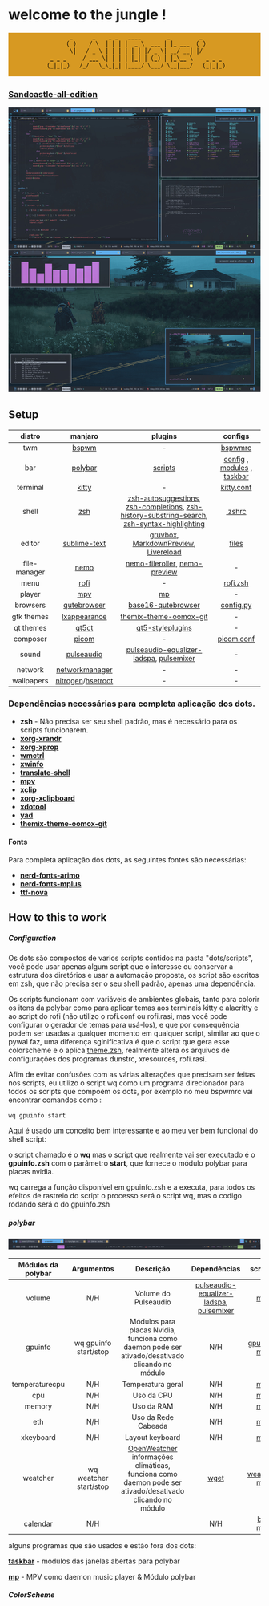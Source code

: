 # welcome to the jungle !
![my desktop](logodots.jpg)
### [Sandcastle-all-edition](temas/themes/sandcastle-all-edition)
![screenshoot](print.jpg)

## Setup

distro|manjaro | plugins | configs
:--:|:-------:|:------:|:-----:
twm|[bspwm](https://github.com/baskerville/bspwm) | - | [bspwmrc](bspwmrc)
bar|[polybar](https://github.com/polybar/polybar) | [scripts](scripts) | [config](polybar/config.bspwm) , [modules](polybar/modules) , [taskbar](polybar/taskbar)
terminal|[kitty](https://github.com/kovidgoyal/kitty)| - | [kitty.conf](kitty/kitty.conf)
shell|[zsh](https://www.zsh.org/)| [zsh-autosuggestions](https://github.com/zsh-users/zsh-autosuggestions), [zsh-completions](https://github.com/zsh-users/zsh-completions), [zsh-history-substring-search](https://github.com/zsh-users/zsh-history-substring-search), [zsh-syntax-highlighting](https://github.com/zsh-users/zsh-syntax-highlighting) | [.zshrc](.zshrc)
editor|[sublime-text](http://www.sublimetext.com/3)| [gruvbox](https://github.com/Briles/gruvbox#readme), [MarkdownPreview](https://packagecontrol.io/packages/MarkdownPreview), [Livereload](https://packagecontrol.io/packages/LiveReload) | [files](sublime-text-3)
file-manager|[nemo](https://github.com/linuxmint/nemo)|[nemo-fileroller](https://github.com/linuxmint/nemo-extensions), [nemo-preview](https://github.com/linuxmint/nemo-extensions) | -
menu|[rofi](https://github.com/DaveDavenport/rofi)| - | [rofi.zsh](scripts/rofi.zsh)
player|[mpv](https://mpv.io/)| [mp](https://github.com/odilonscoelho/mp) | -
browsers|[qutebrowser](https://www.qutebrowser.org/)| [base16-qutebrowser](https://github.com/theova/base16-qutebrowser) | [config.py](qutebrowser/config.py)
gtk themes|[lxappearance](https://lxde.org/)| [themix-theme-oomox-git](https://github.com/themix-project/oomox-gtk-theme) | -
qt themes|[qt5ct](https://qt5ct.sourceforge.io/)| [qt5-styleplugins](https://github.com/qt/qtstyleplugins) | -
composer|[picom](https://github.com/yshui/picom)| - | [picom.conf](picom.conf)
sound|[pulseaudio](https://www.freedesktop.org/wiki/Software/PulseAudio/)| [pulseaudio-equalizer-ladspa](https://github.com/pulseaudio-equalizer-ladspa/equalizer), [pulsemixer](https://github.com/GeorgeFilipkin/pulsemixer) | -
network|[networkmanager](https://wiki.gnome.org/Projects/NetworkManager)| - | -
wallpapers|[nitrogen](http://projects.l3ib.org/nitrogen/)/[hsetroot](https://github.com/himdel/hsetroot)| - | -

### Dependências necessárias para completa aplicação dos dots.

* **zsh** - Não precisa ser seu shell padrão, mas é necessário para os scripts funcionarem.
* **[xorg-xrandr](https://xorg.freedesktop.org/)**
* **[xorg-xprop](https://xorg.freedesktop.org/)**
* **[wmctrl](http://tripie.sweb.cz/utils/wmctrl/)**
* **[xwinfo](https://github.com/baskerville/xwinfo)**
* **[translate-shell](https://www.soimort.org/translate-shell/)**
* **[mpv](https://mpv.io/)**
* **[xclip](https://github.com/astrand/xclip)**
* **[xorg-xclipboard](https://xorg.freedesktop.org/)**
* **[xdotool](http://www.semicomplete.com/projects/xdotool/)**
* **[yad](https://github.com/v1cont/yad)**
* **[themix-theme-oomox-git](https://github.com/themix-project/oomox-gtk-theme)**

#### Fonts
Para completa aplicação dos dots, as seguintes fontes são necessárias:
* **[nerd-fonts-arimo](https://github.com/ryanoasis/nerd-fonts)**
* **[nerd-fonts-mplus](https://github.com/ryanoasis/nerd-fonts)**
* **[ttf-nova](http://openfontlibrary.org/font/nova)**

## How to this to work

##### Configuration
Os dots são compostos de varios scripts contidos na pasta "dots/scripts", você pode usar apenas algum script que o interesse ou conservar a estrutura dos diretórios e usar a automação proposta, os script são escritos em zsh, que não precisa ser o seu shell padrão, apenas uma dependência.

 Os scripts funcionam com variáveis de ambientes globais, tanto para colorir os itens da polybar como para aplicar temas aos terminais kitty e alacritty e ao script do rofi (não utilizo o rofi.conf ou rofi.rasi, mas você pode configurar o gerador de temas para usá-los), e que por consequência podem ser usadas a qualquer momento em qualquer script, similar ao que o pywal faz, uma diferença sginificativa é que o script que gera esse colorscheme e o aplica [theme.zsh](scripts/theme.zsh), realmente altera os arquivos de configurações dos programas dunstrc, xresources, rofi.rasi.

 Afim de evitar confusões com as várias alterações que precisam ser feitas nos scripts, eu utilizo o script wq como um programa direcionador para todos os scripts que compoẽm os dots, por exemplo no meu bspwmrc vai encontrar comandos como :
 ```
 wq gpuinfo start
 ```
 Aqui é usado um conceito bem interessante e ao meu ver bem funcional do shell script:

 o script chamado é o **wq** mas o script que realmente vai ser executado é o **gpuinfo.zsh** com o parâmetro **start**, que fornece o módulo polybar para placas nvidia.

 wq carrega a função disponível em gpuinfo.zsh e a executa, para todos os efeitos de rastreio do script o processo será o script wq, mas o codigo rodando será o do gpuinfo.zsh

##### polybar
![screenshoot](bars.png)

Módulos da polybar | Argumentos | Descrição | Dependências | scripts/files
:--:|:-------:|:------:|:-----:|:-----:
volume | N/H | Volume do Pulseaudio | [pulseaudio-equalizer-ladspa](https://github.com/pulseaudio-equalizer-ladspa/equalizer), [pulsemixer](https://github.com/GeorgeFilipkin/pulsemixer) | [modules](polybar/modules)
gpuinfo | wq gpuinfo start/stop | Módulos para placas Nvidia, funciona como daemon pode ser ativado/desativado clicando no módulo | N/H | [gpuinfo2.zsh](scripts/gpuinfo2.zsh), [modules](polybar/modules)
temperaturecpu | N/H | Temperatura geral | N/H | [modules](polybar/modules)
cpu | N/H | Uso da CPU | N/H | [modules](polybar/modules)
memory | N/H | Uso da RAM | N/H | [modules](polybar/modules)
eth | N/H | Uso da Rede Cabeada | N/H | [modules](polybar/modules)
xkeyboard | N/H | Layout keyboard | N/H | [modules](polybar/modules)
weatcher | wq weatcher start/stop | [OpenWeatcher](https://rapidapi.com/blog/lp/openweathermap/?utm_source=google&utm_medium=cpc&utm_campaign=Alpha_104783631314&utm_term=openweathermap_e&gclid=CjwKCAjwr7X4BRA4EiwAUXjbt4UTay9_M3MwRfr6G14RDl3mZq8iDEvJQn5zK5HH_JUNiE3x3xxtIxoC8XAQAvD_BwE) informações climáticas, funciona como daemon pode ser ativado/desativado clicando no módulo | [wget](https://www.gnu.org/software/wget/) | [weatcher.zsh](scripts/weatcher.zsh), [modules](polybar/modules)
calendar | N/H | | N/H | [bar.zsh](scripts/bar.zsh), [modules](polybar/modules)


 alguns programas que são usados e estão fora dos dots:

**[taskbar](https://github.com/odilonscoelho/taskbar)** - modulos das janelas abertas para polybar

**[mp](https://github.com/odilonscoelho/mp)** - MPV como daemon music player & Módulo polybar

##### ColorScheme



